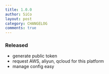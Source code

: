 ```yaml
---
title: 1.0.0
author: SiCo
layout: post
category: CHANGELOG
comments: true
---
```

### Released
- generate public token
- request AWS, aliyun, qcloud for this platform
- manage config easy